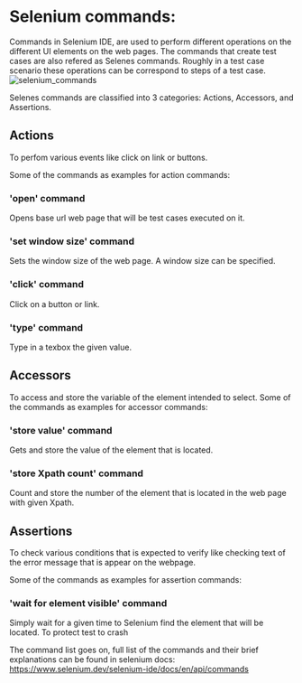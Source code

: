 # Selenium commands:
         
Commands in Selenium IDE, are used to perform different operations on the different UI elements on the web pages. The commands that create test cases are also refered as Selenes commands. Roughly in a test case scenario these operations can be correspond to steps of a test case. 
![selenium_commands](https://github.com/KubraIsik/tobeto-test-assignments/assets/11259498/ba840f22-60d8-494e-bd13-35277676e904)

Selenes commands are classified into 3 categories: Actions, Accessors, and Assertions.

## Actions
To perfom various events like click on link or buttons.

Some of the commands as examples for action commands:
### 'open' command
Opens base url web page that will be test cases executed on it.
### 'set window size' command
Sets the window size of the web page. A window size can be specified.
### 'click' command
Click on a button or link.
### 'type' command
Type in a texbox the given value.

## Accessors
To access and store the variable of the element intended to select.
Some of the commands as examples for accessor commands:

### 'store value' command
Gets and store the value of the element that is located.

### 'store Xpath count' command
Count and store the number of the element that is located in the web page with given Xpath.

## Assertions
To check various conditions that is expected to verify like checking text of the error message that is appear on the webpage.  

Some of the commands as examples for assertion commands:
### 'wait for element visible' command
Simply wait for a given time to Selenium find the element that will be located. To protect test to crash 



The command list goes on, full list of the commands and their brief explanations can be found in selenium docs: 
https://www.selenium.dev/selenium-ide/docs/en/api/commands
